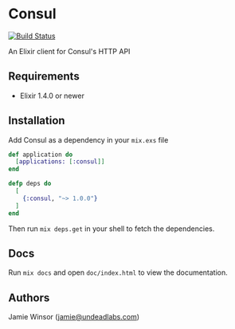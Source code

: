 # Consul

[![Build Status](https://travis-ci.org/undeadlabs/consul-ex.png?branch=master)](https://travis-ci.org/undeadlabs/consul-ex)

An Elixir client for Consul's HTTP API

## Requirements

* Elixir 1.4.0 or newer

## Installation

Add Consul as a dependency in your `mix.exs` file

```elixir
def application do
  [applications: [:consul]]
end

defp deps do
  [
    {:consul, "~> 1.0.0"}
  ]
end
```

Then run `mix deps.get` in your shell to fetch the dependencies.

## Docs

Run `mix docs` and open `doc/index.html` to view the documentation.

## Authors

Jamie Winsor (<jamie@undeadlabs.com>)
